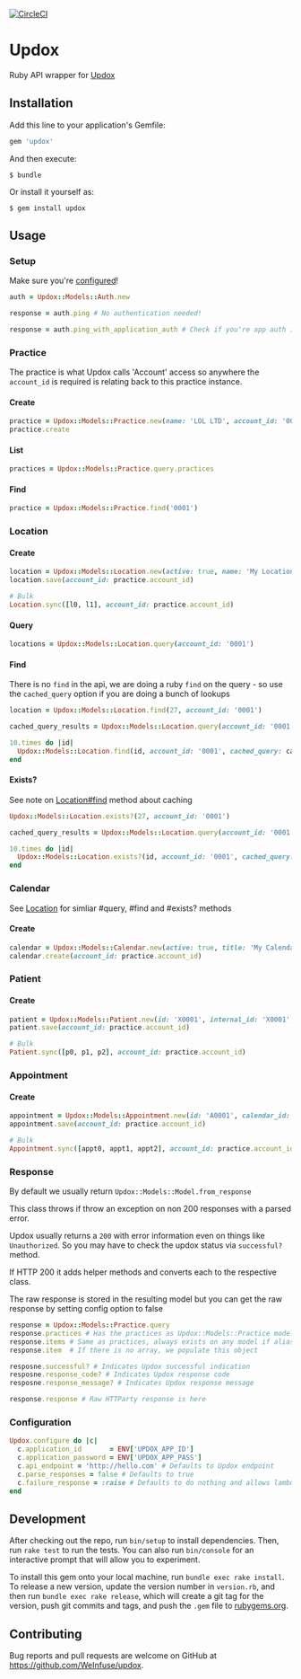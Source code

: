 [![CircleCI](https://circleci.com/gh/WeInfuse/updox.svg?style=svg)](https://circleci.com/gh/WeInfuse/updox)

# Updox
Ruby API wrapper for [Updox](https://updoxqa.com/api/newio)

## Installation

Add this line to your application's Gemfile:

```ruby
gem 'updox'
```

And then execute:

    $ bundle

Or install it yourself as:

    $ gem install updox

## Usage

### Setup

Make sure you're [configured](#configuration)!

```ruby
auth = Updox::Models::Auth.new

response = auth.ping # No authentication needed!

response = auth.ping_with_application_auth # Check if you're app auth is working!
```

### Practice
The practice is what Updox calls 'Account' access so anywhere the `account_id` is required is relating back to this practice instance.

#### Create
```ruby
practice = Updox::Models::Practice.new(name: 'LOL LTD', account_id: '0001', active: true)
practice.create
```

#### List
```ruby
practices = Updox::Models::Practice.query.practices
```

#### Find
```ruby
practice = Updox::Models::Practice.find('0001')
```

### Location

#### Create

```ruby
location = Updox::Models::Location.new(active: true, name: 'My Location', code: 'ML01', id: '27')
location.save(account_id: practice.account_id)

# Bulk
Location.sync([l0, l1], account_id: practice.account_id)
```

#### Query
```ruby
locations = Updox::Models::Location.query(account_id: '0001')
```

#### Find
There is no `find` in the api, we are doing a ruby `find` on the query - so use the `cached_query` option if you are doing a bunch of lookups

```ruby
location = Updox::Models::Location.find(27, account_id: '0001')

cached_query_results = Updox::Models::Location.query(account_id: '0001')

10.times do |id|
  Updox::Models::Location.find(id, account_id: '0001', cached_query: cached_query_results)
end
```

#### Exists?
See note on [Location#find](#location_find) method about caching

```ruby
Updox::Models::Location.exists?(27, account_id: '0001')

cached_query_results = Updox::Models::Location.query(account_id: '0001')

10.times do |id|
  Updox::Models::Location.exists?(id, account_id: '0001', cached_query: cached_query_results)
end
```

### Calendar
See [Location](#location) for simliar #query, #find and #exists? methods

#### Create

```ruby
calendar = Updox::Models::Calendar.new(active: true, title: 'My Calendar', id: 'C1')
calendar.create(account_id: practice.account_id)
```

### Patient

#### Create

```ruby
patient = Updox::Models::Patient.new(id: 'X0001', internal_id: 'X0001', first_name: 'Brian', last_name: 'Brianson', mobile_number: 5126914360, active: true)
patient.save(account_id: practice.account_id)

# Bulk
Patient.sync([p0, p1, p2], account_id: practice.account_id)
```

### Appointment

#### Create

```ruby
appointment = Updox::Models::Appointment.new(id: 'A0001', calendar_id: calendar.id, date: Time.now + 20, duration: 60, location_id: location.id, patient_id: patient.id)
appointment.save(account_id: practice.account_id)

# Bulk
Appointment.sync([appt0, appt1, appt2], account_id: practice.account_id)
```

### Response
By default we usually return `Updox::Models::Model.from_response`

This class throws if throw an exception on non 200 responses with a parsed error.

Updox usually returns a `200` with error information even on things like `Unauthorized`. So you may have to check the updox status via `successful?` method.

If HTTP 200 it adds helper methods and converts each to the respective class.

The raw response is stored in the resulting model but you can get the raw response by setting config option to false

```ruby
response = Updox::Models::Practice.query
response.practices # Has the practices as Updox::Models::Practice model
response.items # Same as practices, always exists on any model if alias is broken
response.item  # If there is no array, we populate this object

resposne.successful? # Indicates Updox successful indication
resposne.response_code? # Indicates Updox response code
resposne.response_message? # Indicates Updox response message

response.response # Raw HTTParty response is here
```

### Configuration

```ruby
Updox.configure do |c|
  c.application_id       = ENV['UPDOX_APP_ID']
  c.application_password = ENV['UPDOX_APP_PASS']
  c.api_endpoint = 'http://hello.com' # Defaults to Updox endpoint
  c.parse_responses = false # Defaults to true
  c.failure_response = :raise # Defaults to do nothing and allows lambdas
end
```

## Development

After checking out the repo, run `bin/setup` to install dependencies. Then, run `rake test` to run the tests. You can also run `bin/console` for an interactive prompt that will allow you to experiment.

To install this gem onto your local machine, run `bundle exec rake install`. To release a new version, update the version number in `version.rb`, and then run `bundle exec rake release`, which will create a git tag for the version, push git commits and tags, and push the `.gem` file to [rubygems.org](https://rubygems.org).

## Contributing

Bug reports and pull requests are welcome on GitHub at https://github.com/WeInfuse/updox.
